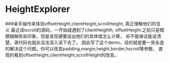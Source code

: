 # HeightExplorer
###亲手操作来体验offsetHeight,clientHeight,scrollHeight, 真正理解他们的含义
最近读iscroll的源码，一开始就遇到了clientHeighth, offsetHeight.之前只是模模糊糊有些印象，但是发现硬要说出他们的具体值怎么计算，
却不能保证能说清楚，源代码也就此没法深入读下去了。
因此写了这个demo，目的就是要一劳永逸的解决这个问题。你可以改变padding,margin,height,border,hscroll等参数，
直观的看到offsetHeight,clientHeight,scrollHeight的改变。
